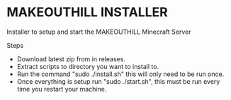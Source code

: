# MAKEOUTHILL INSTALLER

Installer to setup and start the MAKEOUTHILL Minecraft Server

Steps
- Download latest zip from in releases.
- Extract scripts to directory you want to install to.
- Run the command "sudo ./install.sh" this will only need to be run once.
- Once everything is setup run "sudo ./start.sh", this must be run every time you restart your machine.
